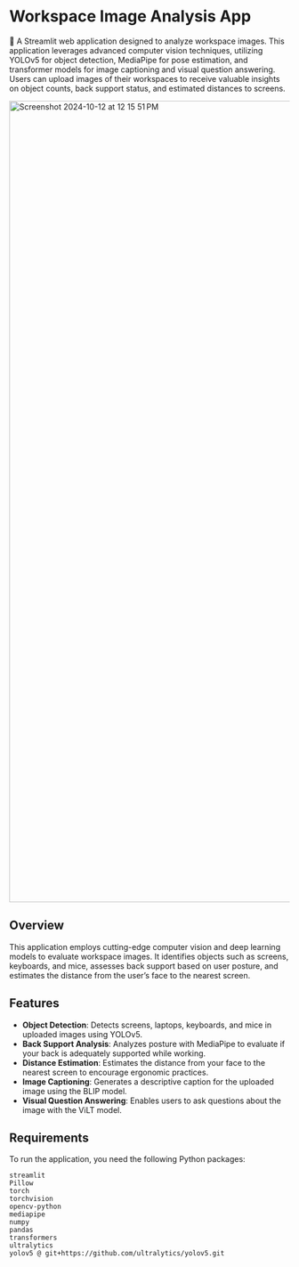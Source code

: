 # Workspace Image Analysis App

🏢 A Streamlit web application designed to analyze workspace images. This application leverages advanced computer vision techniques, utilizing YOLOv5 for object detection, MediaPipe for pose estimation, and transformer models for image captioning and visual question answering. Users can upload images of their workspaces to receive valuable insights on object counts, back support status, and estimated distances to screens.

<img width="1440" alt="Screenshot 2024-10-12 at 12 15 51 PM" src="https://github.com/user-attachments/assets/940195ed-902f-4d1f-8209-230a787531c3">


## Overview

This application employs cutting-edge computer vision and deep learning models to evaluate workspace images. It identifies objects such as screens, keyboards, and mice, assesses back support based on user posture, and estimates the distance from the user’s face to the nearest screen.

## Features

- **Object Detection**: Detects screens, laptops, keyboards, and mice in uploaded images using YOLOv5.
- **Back Support Analysis**: Analyzes posture with MediaPipe to evaluate if your back is adequately supported while working.
- **Distance Estimation**: Estimates the distance from your face to the nearest screen to encourage ergonomic practices.
- **Image Captioning**: Generates a descriptive caption for the uploaded image using the BLIP model.
- **Visual Question Answering**: Enables users to ask questions about the image with the ViLT model.

## Requirements

To run the application, you need the following Python packages:

```plaintext
streamlit
Pillow
torch
torchvision
opencv-python
mediapipe
numpy
pandas
transformers
ultralytics
yolov5 @ git+https://github.com/ultralytics/yolov5.git
